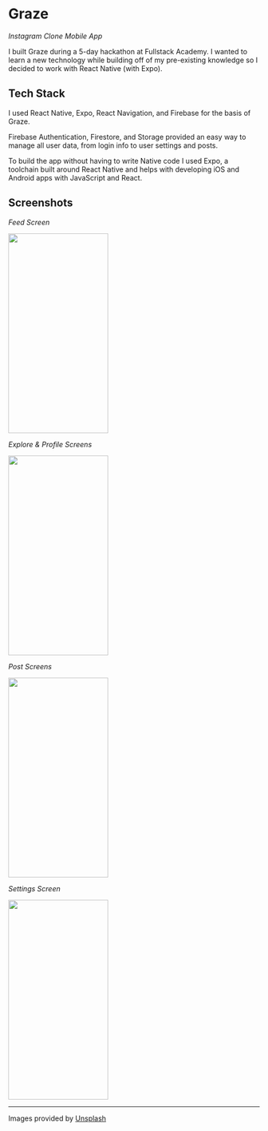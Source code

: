 # Graze

_Instagram Clone Mobile App_

I built Graze during a 5-day hackathon at Fullstack Academy. I wanted to learn a new technology while building off of my pre-existing knowledge so I decided to work with React Native (with Expo).

## Tech Stack

I used React Native, Expo, React Navigation, and Firebase for the basis of Graze.

Firebase Authentication, Firestore, and Storage provided an easy way to manage all user data, from login info to user settings and posts.

To build the app without having to write Native code I used Expo, a toolchain built around React Native and helps with developing iOS and Android apps with JavaScript and React.

## Screenshots

_Feed Screen_

<img src="https://media.giphy.com/media/fYAX9uU5JM9JuqTc1z/giphy.gif" width='200' height="400" />

_Explore & Profile Screens_

<img src="https://media.giphy.com/media/TeyRCyt2zAg5wM5AB9/giphy.gif" width='200' height="400" />

_Post Screens_

<img src="https://media.giphy.com/media/SXCZtrfFcTxT4BjqeE/giphy.gif" width='200' height="400" />

_Settings Screen_

<img src="https://media.giphy.com/media/WOwsipdVIwlFIuQzer/giphy.gif" width="200" height="400" />

---

Images provided by [Unsplash](https://unsplash.com/)
